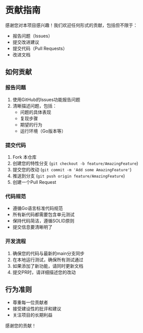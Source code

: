 # 贡献指南

感谢您对本项目感兴趣！我们欢迎任何形式的贡献，包括但不限于：

- 报告问题（Issues）
- 提交改进建议
- 提交代码（Pull Requests）
- 改进文档

## 如何贡献

### 报告问题

1. 使用GitHub的Issues功能报告问题
2. 清晰描述问题，包括：
   - 问题的具体表现
   - 复现步骤
   - 期望的行为
   - 运行环境（Go版本等）

### 提交代码

1. Fork 本仓库
2. 创建您的特性分支 (`git checkout -b feature/AmazingFeature`)
3. 提交您的改动 (`git commit -m 'Add some AmazingFeature'`)
4. 推送到分支 (`git push origin feature/AmazingFeature`)
5. 创建一个Pull Request

### 代码规范

- 遵循Go语言标准代码规范
- 所有新代码都需要包含单元测试
- 保持代码简洁，遵循SOLID原则
- 提交信息要清晰明了

### 开发流程

1. 确保您的代码与最新的main分支同步
2. 在本地运行测试，确保所有测试通过
3. 如果添加了新功能，请同时更新文档
4. 提交PR时，请详细描述您的改动

## 行为准则

- 尊重每一位贡献者
- 接受建设性的批评和建议
- 关注项目的长期利益

感谢您的贡献！